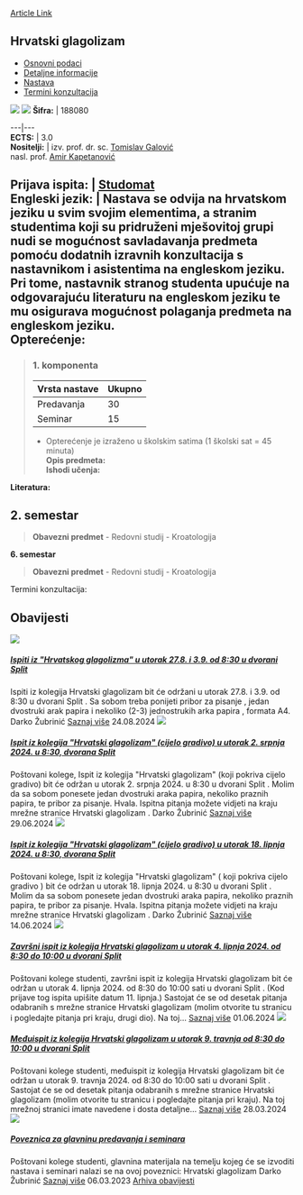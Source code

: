 [Article Link](https://www.fhs.hr/predmet/hrvgla_a)

## Hrvatski glagolizam
  * [Osnovni podaci](https://www.fhs.hr/predmet/hrvgla_a#v1id-904818_818797_1_0 "Osnovni podaci")
  * [Detaljne informacije](https://www.fhs.hr/predmet/hrvgla_a#v1id-904818_818797_1_1 "Detaljne informacije")
  * [Nastava](https://www.fhs.hr/predmet/hrvgla_a#v1id-904818_818797_1_2 "Nastava")
  * [Termini konzultacija](https://www.fhs.hr/predmet/hrvgla_a#v1id-904818_818797_1_3 "Termini konzultacija")


[![](https://www.fhs.hr/img/flags/gif/hr.gif)](https://www.fhs.hr/predmet/hrvgla_a) [![](https://www.fhs.hr/img/flags/gif/gb.gif)](https://www.fhs.hr/en/course/crogla_a)
**Šifra:** |  188080  
  
---|---  
**ECTS:** |  3.0   
**Nositelji:** |  izv. prof. dr. sc. [Tomislav Galović](https://www.fhs.hr/djelatnik/tomislav.galovic)   
nasl. prof. [Amir Kapetanović](https://www.fhs.hr/djelatnik/amir.kapetanovic)   
  
**Prijava ispita:** |  [Studomat](http://www.isvu.hr/studomat)  
**Engleski jezik:** |  Nastava se odvija na hrvatskom jeziku u svim svojim elementima, a stranim studentima koji su pridruženi mješovitoj grupi nudi se mogućnost savladavanja predmeta pomoću dodatnih izravnih konzultacija s nastavnikom i asistentima na engleskom jeziku. Pri tome, nastavnik stranog studenta upućuje na odgovarajuću literaturu na engleskom jeziku te mu osigurava mogućnost polaganja predmeta na engleskom jeziku.   
**Opterećenje:**  
---  
> ### 1. komponenta
> | Vrsta nastave | Ukupno  
> ---|---  
> Predavanja | 30  
> Seminar | 15  
> * Opterećenje je izraženo u školskim satima (1 školski sat = 45 minuta)   
**Opis predmeta:**  
> **Ishodi učenja:**  

  
**Literatura:**  

  
**2. semestar**  
---  
> **Obavezni predmet** - Redovni studij - Kroatologija  
>   
  
**6. semestar**  
> **Obavezni predmet** - Redovni studij - Kroatologija  
>   
Termini konzultacija: 


## Obavijesti
[ ![](https://www.fhs.hr/_pub/themes_static/hrstud2024/default/img/default_news.jpg) ](https://www.fhs.hr/predmet/hrvgla_a?@=21nh7#news_114276)
#####  [Ispiti iz "Hrvatskog glagolizma" u utorak 27.8. i 3.9. od 8:30 u dvorani Split](https://www.fhs.hr/predmet/hrvgla_a?@=21nh7#news_114276)
Ispiti iz kolegija Hrvatski glagolizam bit će održani u utorak 27.8. i 3.9. od 8:30 u dvorani Split . Sa sobom treba ponijeti pribor za pisanje , jedan dvostruki arak papira i nekoliko (2-3) jednostrukih arka papira , formata A4. Darko Žubrinić 
[Saznaj više](https://www.fhs.hr/predmet/hrvgla_a?@=21nh7#news_114276)
24.08.2024
[ ![](https://www.fhs.hr/_pub/themes_static/hrstud2024/default/img/default_news.jpg) ](https://www.fhs.hr/predmet/hrvgla_a?@=21n9x#news_114276)
#####  [Ispit iz kolegija "Hrvatski glagolizam" (cijelo gradivo) u utorak 2. srpnja 2024. u 8:30, dvorana Split](https://www.fhs.hr/predmet/hrvgla_a?@=21n9x#news_114276)
Poštovani kolege, Ispit iz kolegija "Hrvatski glagolizam" (koji pokriva cijelo gradivo) bit će održan u utorak 2. srpnja 2024. u 8:30 u dvorani Split . Molim da sa sobom ponesete jedan dvostruki araka papira, nekoliko praznih papira, te pribor za pisanje. Hvala. Ispitna pitanja možete vidjeti na kraju mrežne stranice Hrvatski glagolizam . Darko Žubrinić 
[Saznaj više](https://www.fhs.hr/predmet/hrvgla_a?@=21n9x#news_114276)
29.06.2024
[ ![](https://www.fhs.hr/_pub/themes_static/hrstud2024/default/img/default_news.jpg) ](https://www.fhs.hr/predmet/hrvgla_a?@=21n7w#news_114276)
#####  [Ispit iz kolegija "Hrvatski glagolizam" (cijelo gradivo) u utorak 18. lipnja 2024. u 8:30, dvorana Split](https://www.fhs.hr/predmet/hrvgla_a?@=21n7w#news_114276)
Poštovani kolege, Ispit iz kolegija "Hrvatski glagolizam" ( koji pokriva cijelo gradivo ) bit će održan u utorak 18. lipnja 2024. u 8:30 u dvorani Split . Molim da sa sobom ponesete jedan dvostruki araka papira, nekoliko praznih papira, te pribor za pisanje. Hvala. Ispitna pitanja možete vidjeti na kraju mrežne stranice Hrvatski glagolizam . Darko Žubrinić 
[Saznaj više](https://www.fhs.hr/predmet/hrvgla_a?@=21n7w#news_114276)
14.06.2024
[ ![](https://www.fhs.hr/_pub/themes_static/hrstud2024/default/img/default_news.jpg) ](https://www.fhs.hr/predmet/hrvgla_a?@=21n4s#news_114276)
#####  [Završni ispit iz kolegija Hrvatski glagolizam u utorak 4. lipnja 2024. od 8:30 do 10:00 u dvorani Split](https://www.fhs.hr/predmet/hrvgla_a?@=21n4s#news_114276)
Poštovani kolege studenti, završni ispit iz kolegija Hrvatski glagolizam bit će održan u utorak 4. lipnja 2024. od 8:30 do 10:00 sati u dvorani Split . (Kod prijave tog ispita upišite datum 11. lipnja.) Sastojat će se od desetak pitanja odabranih s mrežne stranice Hrvatski glagolizam (molim otvorite tu stranicu i pogledajte pitanja pri kraju, drugi dio). Na toj... 
[Saznaj više](https://www.fhs.hr/predmet/hrvgla_a?@=21n4s#news_114276)
01.06.2024
[ ![](https://www.fhs.hr/_pub/themes_static/hrstud2024/default/img/default_news.jpg) ](https://www.fhs.hr/predmet/hrvgla_a?@=21mnf#news_114276)
#####  [Međuispit iz kolegija Hrvatski glagolizam u utorak 9. travnja od 8:30 do 10:00 u dvorani Split](https://www.fhs.hr/predmet/hrvgla_a?@=21mnf#news_114276)
Poštovani kolege studenti, međuispit iz kolegija Hrvatski glagolizam bit će održan u utorak 9. travnja 2024. od 8:30 do 10:00 sati u dvorani Split . Sastojat će se od desetak pitanja odabranih s mrežne stranice Hrvatski glagolizam (molim otvorite tu stranicu i pogledajte pitanja pri kraju). Na toj mrežnoj stranici imate navedene i dosta detaljne... 
[Saznaj više](https://www.fhs.hr/predmet/hrvgla_a?@=21mnf#news_114276)
28.03.2024
[ ![](https://www.fhs.hr/_pub/themes_static/hrstud2024/default/img/default_news.jpg) ](https://www.fhs.hr/predmet/hrvgla_a?@=21jzp#news_114276)
#####  [Poveznica za glavninu predavanja i seminara](https://www.fhs.hr/predmet/hrvgla_a?@=21jzp#news_114276)
Poštovani kolege studenti, glavnina materijala na temelju kojeg će se izvoditi nastava i seminari nalazi se na ovoj poveznici: Hrvatski glagolizam Darko Žubrinić 
[Saznaj više](https://www.fhs.hr/predmet/hrvgla_a?@=21jzp#news_114276)
06.03.2023
[Arhiva obavijesti](https://www.fhs.hr/predmet/hrvgla_a?@=215of#news_114276 "Arhiva obavijesti")
